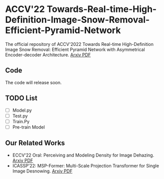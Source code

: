 # ACCV'22 Towards-Real-time-High-Definition-Image-Snow-Removal-Efficient-Pyramid-Network
The official repository of ACCV'2022 Towards Real-time High-Definition Image Snow Removal: Efficient Pyramid Network with Asymmetrical Encoder-decoder Architecture. [Arxiv PDF](https://arxiv.org/pdf/2207.05605.pdf)

## Code
The code will release soon.
## TODO List
- [ ] Model.py
- [ ] Test.py
- [ ] Train.Py
- [ ] Pre-train Model

## Our Related Works
* ECCV'22 Oral: Perceiving and Modeling Density for Image Dehazing. [Arxiv PDF](https://arxiv.org/abs/2111.09733)
* ICASSP'22: MSP-Former: Multi-Scale Projection Transformer for Single Image Desnowing. [Arxiv PDF](https://arxiv.org/abs/2207.05621)
